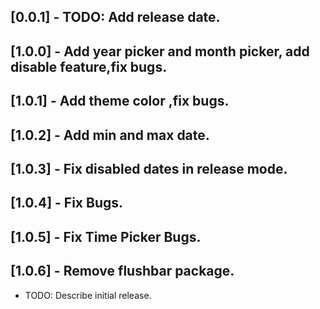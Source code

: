 ## [0.0.1] - TODO: Add release date.
## [1.0.0] - Add year picker and month picker, add disable feature,fix bugs.
## [1.0.1] - Add theme color ,fix bugs.
## [1.0.2] - Add min and max date.
## [1.0.3] - Fix disabled dates in release mode.
## [1.0.4] - Fix Bugs.
## [1.0.5] - Fix Time Picker Bugs.
## [1.0.6] - Remove flushbar package.
* TODO: Describe initial release.
